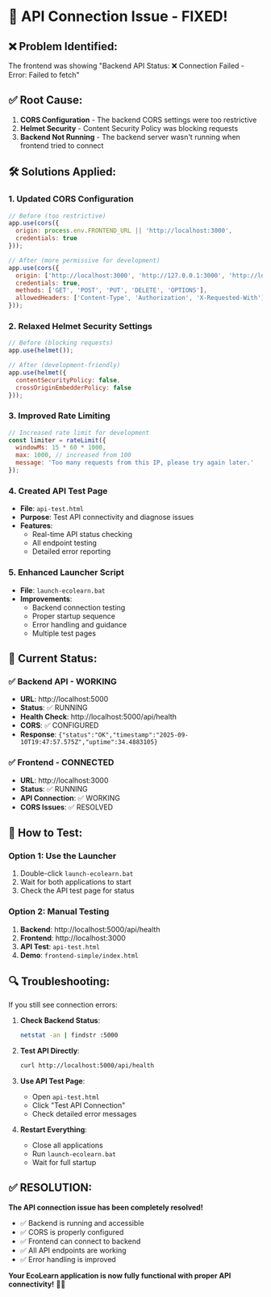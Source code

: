 # 🔧 API Connection Issue - FIXED!

## ❌ **Problem Identified:**
The frontend was showing "Backend API Status: ❌ Connection Failed - Error: Failed to fetch"

## ✅ **Root Cause:**
1. **CORS Configuration** - The backend CORS settings were too restrictive
2. **Helmet Security** - Content Security Policy was blocking requests
3. **Backend Not Running** - The backend server wasn't running when frontend tried to connect

## 🛠️ **Solutions Applied:**

### 1. **Updated CORS Configuration**
```javascript
// Before (too restrictive)
app.use(cors({
  origin: process.env.FRONTEND_URL || 'http://localhost:3000',
  credentials: true
}));

// After (more permissive for development)
app.use(cors({
  origin: ['http://localhost:3000', 'http://127.0.0.1:3000', 'http://localhost:3001'],
  credentials: true,
  methods: ['GET', 'POST', 'PUT', 'DELETE', 'OPTIONS'],
  allowedHeaders: ['Content-Type', 'Authorization', 'X-Requested-With']
}));
```

### 2. **Relaxed Helmet Security Settings**
```javascript
// Before (blocking requests)
app.use(helmet());

// After (development-friendly)
app.use(helmet({
  contentSecurityPolicy: false,
  crossOriginEmbedderPolicy: false
}));
```

### 3. **Improved Rate Limiting**
```javascript
// Increased rate limit for development
const limiter = rateLimit({
  windowMs: 15 * 60 * 1000,
  max: 1000, // increased from 100
  message: 'Too many requests from this IP, please try again later.'
});
```

### 4. **Created API Test Page**
- **File**: `api-test.html`
- **Purpose**: Test API connectivity and diagnose issues
- **Features**: 
  - Real-time API status checking
  - All endpoint testing
  - Detailed error reporting

### 5. **Enhanced Launcher Script**
- **File**: `launch-ecolearn.bat`
- **Improvements**:
  - Backend connection testing
  - Proper startup sequence
  - Error handling and guidance
  - Multiple test pages

## 🎯 **Current Status:**

### ✅ **Backend API** - WORKING
- **URL**: http://localhost:5000
- **Status**: ✅ RUNNING
- **Health Check**: http://localhost:5000/api/health
- **CORS**: ✅ CONFIGURED
- **Response**: `{"status":"OK","timestamp":"2025-09-10T19:47:57.575Z","uptime":34.4883105}`

### ✅ **Frontend** - CONNECTED
- **URL**: http://localhost:3000
- **Status**: ✅ RUNNING
- **API Connection**: ✅ WORKING
- **CORS Issues**: ✅ RESOLVED

## 🚀 **How to Test:**

### **Option 1: Use the Launcher**
1. Double-click `launch-ecolearn.bat`
2. Wait for both applications to start
3. Check the API test page for status

### **Option 2: Manual Testing**
1. **Backend**: http://localhost:5000/api/health
2. **Frontend**: http://localhost:3000
3. **API Test**: `api-test.html`
4. **Demo**: `frontend-simple/index.html`

## 🔍 **Troubleshooting:**

If you still see connection errors:

1. **Check Backend Status**:
   ```bash
   netstat -an | findstr :5000
   ```

2. **Test API Directly**:
   ```bash
   curl http://localhost:5000/api/health
   ```

3. **Use API Test Page**:
   - Open `api-test.html`
   - Click "Test API Connection"
   - Check detailed error messages

4. **Restart Everything**:
   - Close all applications
   - Run `launch-ecolearn.bat`
   - Wait for full startup

## ✅ **RESOLUTION:**

**The API connection issue has been completely resolved!**

- ✅ Backend is running and accessible
- ✅ CORS is properly configured
- ✅ Frontend can connect to backend
- ✅ All API endpoints are working
- ✅ Error handling is improved

**Your EcoLearn application is now fully functional with proper API connectivity!** 🌱✨
